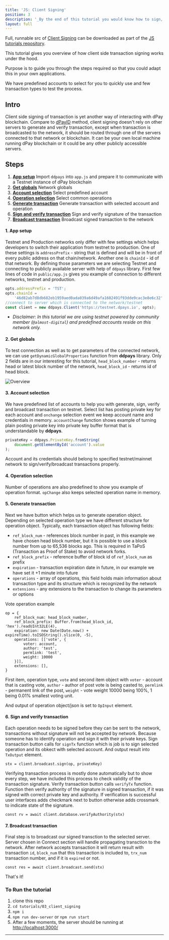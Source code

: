 ```yaml
---
title: 'JS: Client Signing'
position: 3
description: '_By the end of this tutorial you would know how to sign, verify broadcast transactions locally on DPay._'
layout: full
---              
```

<span class="fa-pull-left top-of-tutorial-repo-link"><span class="first-word">Full</span>, runnable src of [Client Signing](https://github.com/dpays/developer-docs-tutorials-js/tree/master/tutorials/03_client_signing) can be downloaded as part of the [JS tutorials repository](https://github.com/dpays/developer-docs-tutorials-js).</span>
<br>



This tutorial gives you overview of how client side transaction signing works under the hood.

Purpose is to guide you through the steps required so that you could adapt this in your own applications.

We have predefined accounts to select for you to quickly use and few transaction types to test the process.

## Intro

Client side signing of transaction is yet another way of interacting with dPay blockchain. Compare to [dPayID](https://github.com/dpays/developer-docs-tutorials-js/tree/master/tutorials/02_dpayid) method, client signing doesn't rely on other servers to generate and verify transaction, except when transaction is broadcasted to the network, it should be routed through one of the servers connected to that network or blockchain. It can be your own local machine running dPay blockchain or it could be any other publicly accessible servers.

## Steps

1.  [**App setup**](#app-setup) Import `ddpays` into `app.js` and prepare it to communicate with a Testnet instance of dPay blockchain
1.  [**Get globals**](#get-globals) Network globals
1.  [**Account selection**](#account-selection) Select predefined account
1.  [**Operation selection**](#operation-selection) Select common operations
1.  [**Generate transaction**](#generate-trx) Generate transaction with selected account and operation
1.  [**Sign and verify transaction**](#sav-trx) Sign and verify signature of the transaction
1.  [**Broadcast transaction**](#broadcast-trx) Broadcast signed transaction to the network

#### 1. App setup<a name="app-setup"></a>

Testnet and Production networks only differ with few settings which helps developers to switch their application from testnet to production. One of these settings is `addressPrefix` - string that is defined and will be in front of every public address on that chain/network. Another one is `chainId` - id of that network. By defining those parameters we are selecting Testnet and connecting to publicly available server with help of `ddpays` library. First few lines of code in `public/app.js` gives you example of connection to different networks, testnet and production.

```javascript
opts.addressPrefix = 'TST';
opts.chainId =
    '46d82ab7d8db682eb1959aed0ada039a6d49afa1602491f93dde9cac3e8e6c32';
//connect to server which is connected to the network/testnet
const client = new ddpays.Client('https://testnet.dpays.io', opts);
```

*   _Disclaimer: In this tutorial we are using testnet powered by community member (`@almost-digital`) and predefined accounts reside on this network only._

#### 2. Get globals<a name="get-globals"></a>

To test connection as well as to get parameters of the connected network, we can use `getDynamicGlobalProperties` function from **ddpays** library. Only 2 fields are in our interesting for this tutorial, `head_block_number` - returns head or latest block number of the network, `head_block_id` - returns id of head block.

![Overview](https://github.com/dpays/developer-docs-tutorials-js/blob/master/tutorials/03_client_signing/images/overview.png?raw=true)

#### 3. Account selection<a name="account-selection"></a>

We have predefined list of accounts to help you with generate, sign, verify and broadcast transaction on testnet. Select list has posting private key for each account and `onchange` selection event we keep account name and credentials in memory. `accountChange` function shows example of turning plain posting private key into private key buffer format that is understandable by **ddpays**.

```javascript
privateKey = ddpays.PrivateKey.fromString(
    document.getElementById('account').value
);
```

Account and its credentials should belong to specified testnet/mainnet network to sign/verify/broadcast transactions properly.

#### 4. Operation selection<a name="operation-selection"></a>

Number of operations are also predefined to show you example of operation format. `opChange` also keeps selected operation name in memory.

#### 5. Generate transaction<a name="generate-trx"></a>

Next we have button which helps us to generate operation object. Depending on selected operation type we have different structure for operation object. Typically, each transaction object has following fields:

*   `ref_block_num` - references block number in past, in this example we have chosen head block number, but it is possible to use a block number from up to 65,536 blocks ago. This is required in TaPoS (Transaction as Proof of Stake) to avoid network forks.
*   `ref_block_prefix` - reference buffer of block id of `ref_block_num` as prefix
*   `expiration` - transaction expiration date in future, in our example we have set it +1 minute into future
*   `operations` - array of operations, this field holds main information about transaction type and its structure which is recognized by the network
*   `extensions` - any extensions to the transaction to change its parameters or options

Vote operation example

```
op = {
    ref_block_num: head_block_number,
    ref_block_prefix: Buffer.from(head_block_id, 'hex').readUInt32LE(4),
    expiration: new Date(Date.now() + expireTime).toISOString().slice(0, -5),
    operations: [['vote', {
        voter: account,
        author: 'test',
        permlink: 'test',
        weight: 10000
    }]],
    extensions: [],
}
```

First item, operation type, `vote` and second item object with `voter` - account that is casting vote, `author` - author of post vote is being casted to, `permlink` - permanent link of the post, `weight` - vote weight 10000 being 100%, 1 being 0.01% smallest voting unit.

And output of operation object/json is set to `OpInput` element.

#### 6. Sign and verify transaction<a name="sav-trx"></a>

Each operation needs to be signed before they can be sent to the network, transactions without signature will not be accepted by network. Because someone has to identify operation and sign it with their private keys. Sign transaction button calls for `signTx` function which is job is to sign selected operation and its obkect with selected account. And output result into `TxOutput` element.

`stx = client.broadcast.sign(op, privateKey)`

Verifying transaction process is mostly done automatically but to show every step, we have included this process to check validity of the transaction signature. Verify transaction button calls `verifyTx` function. Function then verify authority of the signature in signed transaction, if it was signed with correct private key and authority. If verification is successful user interfaces adds checkmark next to button otherwise adds crossmark to indicate state of the signature.

`const rv = await client.database.verifyAuthority(stx)`

#### 7. Broadcast transaction<a name="broadcast-trx"></a>

Final step is to broadcast our signed transction to the selected server. Server chosen in Connect section will handle propagating transction to the network. After network accepts transaction it will return result with transaction `id`, `block_num` that this transaction is included to, `trx_num` transaction number, and if it is `expired` or not.

`const res = await client.broadcast.send(stx)`

That's it!

### To Run the tutorial

1.  clone this repo
1.  `cd tutorials/03_client_signing`
1.  `npm i`
1.  `npm run dev-server` or `npm run start`
1.  After a few moments, the server should be running at [http://localhost:3000/](http://localhost:3000/)

---
